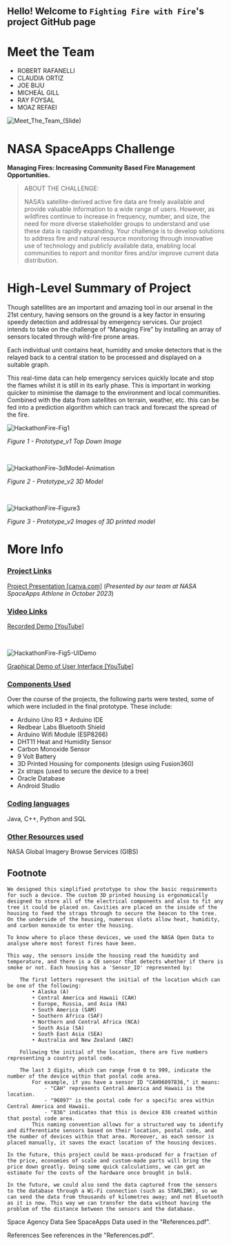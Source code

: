 ## Hello! Welcome to `Fighting Fire with Fire`'s project GitHub page

# Meet the Team 

* ROBERT RAFANELLI
* CLAUDIA ORTIZ
* JOE BIJU
* MICHEÁL GILL
* RAY FOYSAL
* MOAZ REFAEI

![Meet_The_Team_(Slide)](https://github.com/c-a00/HackathonFire/assets/79516500/f695662e-923e-429d-b34a-b09359419506)

# NASA SpaceApps Challenge
**Managing Fires: Increasing Community Based Fire Management Opportunities.**

> ABOUT THE CHALLENGE:
>
> NASA’s satellite-derived active fire data are freely available and provide valuable information to a wide range of users. However, as wildfires continue to increase in frequency, number, and size, the need for more diverse stakeholder groups to understand and use these data is rapidly expanding. Your challenge is to develop solutions to address fire and natural resource monitoring through innovative use of technology and publicly available data, enabling local communities to report and monitor fires and/or improve current data distribution.

# High-Level Summary of Project
Though satellites are an important and amazing tool in our arsenal in the 21st century, having sensors on the ground is a key factor in ensuring speedy detection and addressal by emergency services. Our project intends to take on the challenge of “Managing Fire” by installing an array of sensors located through wild-fire prone areas. 

Each individual unit contains heat, humidity and smoke detectors that is the relayed back to a central station to be processed and displayed on a suitable graph. 

This real-time data can help emergency services quickly locate and stop the flames whilst it is still in its early phase. This is important in working quicker to minimise the damage to the environment and local communities. Combined with the data from satellites on terrain, weather, etc. this can be fed into a prediction algorithm which can track and forecast the spread of the fire.

![HackathonFire-Fig1](https://github.com/c-a00/HackathonFire/assets/79516500/31e6a2fb-c975-4946-b01e-88849ba585c6)

_Figure 1 - Prototype_v1 Top Down Image_
<p>&nbsp;</p>

![HackathonFire-3dModel-Animation](https://github.com/c-a00/HackathonFire/assets/79516500/e36688db-775d-403b-bc3a-7f51743b50f6)

_Figure 2 - Prototype_v2 3D Model_
<p>&nbsp;</p>

![HackathonFire-Figure3](https://github.com/c-a00/HackathonFire/assets/79516500/f0ed36a5-e759-452f-a970-5cd8ff9ffca3)

_Figure 3 - Prototype_v2 Images of 3D printed model_
#    More Info
### <u>Project Links</u>
[Project Presentation [canva.com]](https://www.canva.com/design/DAFwkVmWuFw/x4a1gZBLiGtskBXygZIdHw/edit?utm_content=DAFwkVmWuFw&amp;utm_campaign=designshare&amp;utm_medium=link2&amp;utm_source=sharebutton)
(_Presented by our team at NASA SpaceApps Athlone in October 2023_)

### <u>Video Links</u>
[Recorded Demo [YouTube]](https://youtu.be/mCscuKfXkJo?feature=shared)
<p>&nbsp;</p>

![HackathonFire-Fig5-UIDemo](https://github.com/c-a00/HackathonFire/assets/79516500/3763b5ec-3026-4bb2-99e9-a46bf66e7b29)

[Graphical Demo of User Interface [YouTube]](https://youtu.be/R-zqj8HamZ0?feature=shared)

### <u>Components Used</U>
Over the course of the projects, the following parts were tested, some of which were included in the final prototype. These include: 
* Arduino Uno R3 + Arduino IDE
* Redbear Labs Bluetooth Shield
* Arduino Wifi Module (ESP8266)
* DHT11 Heat and Humidity Sensor
* Carbon Monoxide Sensor
* 9 Volt Battery
* 3D Printed Housing for components (design using Fusion360)
* 2x straps (used to secure the device to a tree)
* Oracle Database
* Android Studio
  
### <u>Coding languages</u>
Java, C++, Python and SQL

### <u>Other Resources used</u>
NASA Global Imagery Browse Services (GIBS)

## Footnote    
    We designed this simplified prototype to show the basic requirements for such a device. The custom 3D printed housing is ergonomically designed to store all of the electrical components and also to fit any tree it could be placed on. Cavities are placed on the inside of the housing to feed the straps through to secure the beacon to the tree. On the underside of the housing, numerous slots allow heat, humidity, and carbon monoxide to enter the housing.

    To know where to place these devices, we used the NASA Open Data to analyse where most forest fires have been.

    This way, the sensors inside the housing read the humidity and temperature, and there is a C0 sensor that detects whether if there is smoke or not. Each housing has a 'Sensor_ID' represented by:

        The first letters represent the initial of the location which can be one of the following:
            • Alaska (A)
            • Central America and Hawaii (CAH)
            • Europe, Russia, and Asia (RA)
            • South America (SAM)
            • Southern Africa (SAF)
            • Northern and Central Africa (NCA)
            • South Asia (SA)
            • South East Asia (SEA)
            • Australia and New Zealand (ANZ)
        
        Following the initial of the location, there are five numbers representing a country postal code. 
        
        The last 3 digits, which can range from 0 to 999, indicate the number of the device within that postal code area.
            For example, if you have a sensor ID "CAH96097836," it means:
                - "CAH" represents Central America and Hawaii is the location.
                - "96097" is the postal code for a specific area within Central America and Hawaii.
                - "836" indicates that this is device 836 created within that postal code area.
            This naming convention allows for a structured way to identify and differentiate sensors based on their location, postal code, and the number of devices within that area. Moreover, as each sensor is placed manually, it saves the exact location of the housing devices.

    In the future, this project could be mass-produced for a fraction of the price, economies of scale and custom-made parts will bring the price down greatly. Doing some quick calculations, we can get an estimate for the costs of the hardware once brought in bulk. 

    In the future, we could also send the data captured from the sensors to the database through a Wi-Fi connection (such as STARLINK), so we can send the data from thousands of kilometres away; and not Bluetooth as it is now. This way we can transfer the data without having the problem of the distance between the sensors and the database.

Space Agency Data 
    See SpaceApps Data used in the "References.pdf".

References 
    See references in the "References.pdf".
    
    
